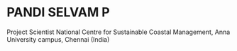 # PANDI SELVAM P
Project Scientist
National Centre for Sustainable Coastal Management, Anna University campus, Chennai (India)
